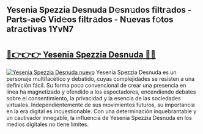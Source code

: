 ## Yesenia Spezzia Desnuda D𝚎sn𝚞dos filtr𝚊dos - Parts-aeG Vid𝚎os filtr𝚊dos - N𝚞evas f𝚘tos atr𝚊ctivas 1YvN7

# <h2><a href="http://mb3nsa5.tromn.icu/?c=Yesenia+Spezzia+Desnuda">🔗👉👉👉 Yesenia Spezzia Desnuda 🔗🔗</a></h2>

[![Yesenia Spezzia Desnuda nuevo](https://i.imgur.com/pEAQMta.gif)](http://mb3nsa5.tromn.icu/?c=Yesenia+Spezzia+Desnuda)
Yesenia Spezzia Desnuda es un personaje multifacético y debatido, cuyas complejidades se resisten a una definición fácil.  Su forma poco convencional de crear una presencia en línea ha magnetizado y ofendido a los espectadores, encendiendo debates sobre el consentimiento, la privacidad y la esencia de las sociedades virtuales. Independientemente de sus movimientos futuros, su importancia en la era digital es incuestionable. Con una determinación inquebrantable y un cautivador innegable, la influencia de Yesenia Spezzia Desnuda en los medios digitales no tiene límites.
